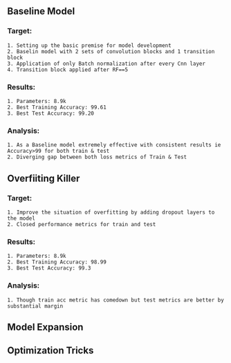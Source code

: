 ## Baseline Model

### Target:

    1. Setting up the basic premise for model development
    2. Baselin model with 2 sets of convolution blocks and 1 transition block
    3. Application of only Batch normalization after every Cnn layer
    4. Transition block applied after RF==5

### Results:

    1. Parameters: 8.9k
    2. Best Training Accuracy: 99.61
    3. Best Test Accuracy: 99.20


### Analysis:
    1. As a Baseline model extremely effective with consistent results ie Accuracy>99 for both train & test
    2. Diverging gap between both loss metrics of Train & Test

## Overfiiting Killer

### Target:
    1. Improve the situation of overfitting by adding dropout layers to the model
    2. Closed performance metrics for train and test

### Results:
    1. Parameters: 8.9k
    2. Best Training Accuracy: 98.99
    3. Best Test Accuracy: 99.3

### Analysis:
    1. Though train acc metric has comedown but test metrics are better by substantial margin

## Model Expansion




## Optimization Tricks